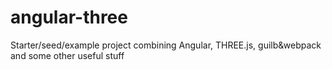 # angular-three
Starter/seed/example project combining Angular, THREE.js, guilb&amp;webpack and some other useful stuff
